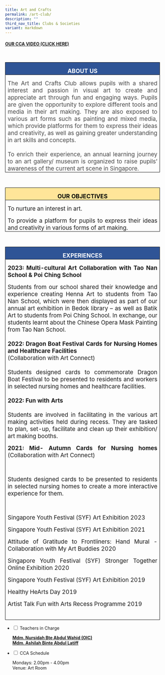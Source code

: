 ```yaml
---
title: Art and Crafts
permalink: /art-club/
description: ""
third_nav_title: Clubs & Societies
variant: markdown
---
```

<h4><strong><a title="Our CCA Video (Click here)" href="https://drive.google.com/file/d/1YlFL0x3Ag2nS-hWph6rP8P6gq5kuxO_z/view?usp=sharing" target="_blank" rel="noopener">OUR CCA VIDEO (CLICK HERE)</a></strong></h4><br>

<table style="border-collapse:collapse;border:none;mso-border-alt:solid windowtext .5pt;
 mso-yfti-tbllook:1184;mso-padding-alt:0cm 5.4pt 0cm 5.4pt" cellpadding="0" cellspacing="0" border="1" class="MsoTableGrid"><tbody><tr style="mso-yfti-irow:0;mso-yfti-firstrow:yes"><td style="width:467.5pt;border:solid windowtext 1.0pt;
  mso-border-alt:solid windowtext .5pt;background:#2F5496;mso-background-themecolor:
  accent1;mso-background-themeshade:191;padding:0cm 5.4pt 0cm 5.4pt" valign="top" width="623"><p style="margin-bottom:0cm;text-align:center;
  line-height:normal" align="center" class="MsoNormal"><b><span style="font-size:14.0pt;color:white;mso-themecolor:
  background1">ABOUT US</span></b><b><span style="font-size:14.0pt"></span></b></p></td></tr><tr style="mso-yfti-irow:1;mso-yfti-lastrow:yes"><td style="width:467.5pt;border:solid windowtext 1.0pt;
  border-top:none;mso-border-top-alt:solid windowtext .5pt;mso-border-alt:solid windowtext .5pt;
  padding:0cm 5.4pt 0cm 5.4pt" valign="top" width="623"><p style="margin-bottom:0cm;text-align:justify;text-justify:
  inter-ideograph;line-height:normal" class="MsoNormal"><span style="font-size:14.0pt;mso-bidi-font-size:
  10.0pt;mso-fareast-font-family:Arial;mso-bidi-font-family:Calibri;mso-bidi-theme-font:
  minor-latin;color:#484848">The Art and Crafts Club allows pupils with a shared interest and passion in visual art to create and appreciate art through fun and engaging ways. Pupils are given the opportunity to explore different tools and media in their art making. They are also exposed to various art forms such as painting and mixed media, which provide platforms for them to express their ideas and creativity, as well as gaining greater understanding in art skills and concepts.<br><br>To enrich their experience, an annual learning journey to an art gallery/ museum is organized to raise pupils’ awareness of the current art scene in Singapore.</span></p></td></tr></tbody></table><br>
	

<table style="border-collapse:collapse;border:none;mso-border-alt:solid windowtext .5pt;
 mso-yfti-tbllook:1184;mso-padding-alt:0cm 5.4pt 0cm 5.4pt" cellpadding="0" cellspacing="0" border="1" class="MsoTableGrid"><tbody><tr style="mso-yfti-irow:0;mso-yfti-firstrow:yes"><td style="width:467.5pt;border:solid windowtext 1.0pt;
  mso-border-alt:solid windowtext .5pt;background:#FFE599;mso-background-themecolor:
  accent4;mso-background-themetint:102;padding:0cm 5.4pt 0cm 5.4pt" valign="top" width="623"><p style="margin-bottom:0cm;text-align:center;
  line-height:normal" align="center" class="MsoNormal"><b><span style="font-size:14.0pt;color:black;mso-color-alt:
  windowtext">OUR OBJECTIVES</span></b><b><span style="font-size:14.0pt"></span></b></p></td></tr><tr style="mso-yfti-irow:1;mso-yfti-lastrow:yes"><td style="width:467.5pt;border:solid windowtext 1.0pt;
  border-top:none;mso-border-top-alt:solid windowtext .5pt;mso-border-alt:solid windowtext .5pt;
  padding:0cm 5.4pt 0cm 5.4pt" valign="top" width="623"><p style="margin-bottom:0cm;text-align:justify;text-justify:
  inter-ideograph;line-height:normal" class="MsoNormal"><span style="font-size:14.0pt;mso-bidi-font-size:
  10.0pt;mso-fareast-font-family:Arial;mso-bidi-font-family:Calibri;mso-bidi-theme-font:
  minor-latin">To nurture an interest in art.</span></p><p style="margin-bottom:0cm;text-align:justify;text-justify:
  inter-ideograph;line-height:normal" class="MsoNormal"><span style="font-size:14.0pt;mso-bidi-font-size:
  10.0pt;mso-fareast-font-family:Arial;mso-bidi-font-family:Calibri;mso-bidi-theme-font:
  minor-latin">To provide a platform for pupils to express their ideas and creativity in various forms of art making.<span style="color:#484848"></span></span></p></td></tr></tbody></table><br>
	



<table style="border-collapse:collapse;border:none;mso-border-alt:solid windowtext .5pt;
 mso-yfti-tbllook:1184;mso-padding-alt:0cm 5.4pt 0cm 5.4pt" cellpadding="0" cellspacing="0" border="1" class="MsoTableGrid"><tbody><tr style="mso-yfti-irow:0;mso-yfti-firstrow:yes"><td style="width:467.5pt;border:solid windowtext 1.0pt;
  mso-border-alt:solid windowtext .5pt;background:#2F5496;mso-background-themecolor:
  accent1;mso-background-themeshade:191;padding:0cm 5.4pt 0cm 5.4pt" valign="top" width="623"><p style="margin-bottom:0cm;text-align:center;
  line-height:normal" align="center" class="MsoNormal"><b><span style="font-size:14.0pt;color:white;mso-themecolor:
  background1">EXPERIENCES</span></b><b><span style="font-size:14.0pt"></span></b></p></td></tr><tr style="mso-yfti-irow:1;mso-yfti-lastrow:yes"><td style="width:467.5pt;border:solid windowtext 1.0pt;
  border-top:none;mso-border-top-alt:solid windowtext .5pt;mso-border-alt:solid windowtext .5pt;
  padding:0cm 5.4pt 0cm 5.4pt" valign="top" width="623"><p style="margin-bottom:0cm;text-align:justify;text-justify:
  inter-ideograph;line-height:normal" class="MsoNormal"><b><span style="font-size:14.0pt;
  mso-bidi-font-size:10.0pt;mso-fareast-font-family:Arial;mso-bidi-font-family:
  Calibri;mso-bidi-theme-font:minor-latin">2023: Multi-cultural Art Collaboration with Tao Nan School &amp; Poi Ching School</span></b></p><p style="margin-bottom:0cm;text-align:justify;text-justify:
  inter-ideograph;line-height:normal" class="MsoNormal"><span style="font-size:14.0pt;mso-bidi-font-size:
  10.0pt;mso-fareast-font-family:Arial;mso-bidi-font-family:Calibri;mso-bidi-theme-font:
  minor-latin">Students from our school shared their knowledge and experience creating Henna Art to students from Tao Nan School, which were then displayed as part of our annual art exhibition in Bedok library – as well as Batik Art to students from Poi Ching School. In exchange, our students learnt about the Chinese Opera Mask Painting from Tao Nan School.<br><br><b>2022: Dragon Boat Festival Cards for Nursing Homes and Healthcare Facilities</b><br>(Collaboration with Art Connect)<br><br>Students designed cards to commemorate Dragon Boat Festival to be presented to residents and workers in selected nursing homes and healthcare facilities.<br><br><b>2022: Fun with Arts</b><br><br>Students are involved in facilitating in the various art making activities held during recess. They are tasked to plan, set-up, facilitate and clean up their exhibition/ art making booths.</span></p><p style="margin-bottom:0cm;text-align:justify;text-justify:
  inter-ideograph;line-height:normal" class="MsoNormal"><b><span style="font-size:14.0pt;
  mso-bidi-font-size:10.0pt;mso-fareast-font-family:Arial;mso-bidi-font-family:
  Calibri;mso-bidi-theme-font:minor-latin">2021: Mid- Autumn Cards for Nursing homes</span></b><span style="font-size:14.0pt;mso-bidi-font-size:10.0pt;
  mso-fareast-font-family:Arial;mso-bidi-font-family:Calibri;mso-bidi-theme-font:
  minor-latin"> (Collaboration with Art Connect)</span></p><p style="margin-bottom:0cm;text-align:justify;text-justify:
  inter-ideograph;line-height:normal" class="MsoNormal"><span style="font-size:14.0pt;mso-bidi-font-size:
  10.0pt;mso-fareast-font-family:Arial;mso-bidi-font-family:Calibri;mso-bidi-theme-font:
  minor-latin">&nbsp;</span></p><p style="margin-bottom:0cm;text-align:justify;text-justify:
  inter-ideograph;line-height:normal" class="MsoNormal"><span style="font-size:14.0pt;mso-bidi-font-size:
  10.0pt;mso-fareast-font-family:Arial;mso-bidi-font-family:Calibri;mso-bidi-theme-font:
  minor-latin">Students designed cards to be presented to residents in selected nursing homes to create a more interactive experience for them.</span></p><p style="margin-bottom:0cm;text-align:justify;text-justify:
  inter-ideograph;line-height:normal" class="MsoNormal"><span style="font-size:14.0pt;mso-bidi-font-size:
  10.0pt;mso-fareast-font-family:Arial;mso-bidi-font-family:Calibri;mso-bidi-theme-font:
  minor-latin">&nbsp;</span></p><p style="margin-bottom:0cm;text-align:justify;text-justify:
  inter-ideograph;line-height:normal" class="MsoNormal"><span style="font-size:14.0pt;mso-bidi-font-size:
  10.0pt;mso-fareast-font-family:Arial;mso-bidi-font-family:Calibri;mso-bidi-theme-font:
  minor-latin">Singapore Youth Festival (SYF) Art Exhibition 2023</span></p><p style="margin-bottom:0cm;text-align:justify;text-justify:
  inter-ideograph;line-height:normal" class="MsoNormal"><span style="font-size:14.0pt;mso-bidi-font-size:
  10.0pt;mso-fareast-font-family:Arial;mso-bidi-font-family:Calibri;mso-bidi-theme-font:
  minor-latin">Singapore Youth Festival (SYF) Art Exhibition 2021</span></p><p style="margin-bottom:0cm;text-align:justify;text-justify:
  inter-ideograph;line-height:normal" class="MsoNormal"><span style="font-size:14.0pt;mso-bidi-font-size:
  10.0pt;mso-fareast-font-family:Arial;mso-bidi-font-family:Calibri;mso-bidi-theme-font:
  minor-latin">Attitude of Gratitude to Frontliners: Hand Mural - Collaboration with My Art Buddies 2020</span></p><p style="margin-bottom:0cm;text-align:justify;text-justify:
  inter-ideograph;line-height:normal" class="MsoNormal"><span style="font-size:14.0pt;mso-bidi-font-size:
  10.0pt;mso-fareast-font-family:Arial;mso-bidi-font-family:Calibri;mso-bidi-theme-font:
  minor-latin">Singapore Youth Festival (SYF) Stronger Together Online Exhibition 2020</span></p><p style="margin-bottom:0cm;text-align:justify;text-justify:
  inter-ideograph;line-height:normal" class="MsoNormal"><span style="font-size:14.0pt;mso-bidi-font-size:
  10.0pt;mso-fareast-font-family:Arial;mso-bidi-font-family:Calibri;mso-bidi-theme-font:
  minor-latin">Singapore Youth Festival (SYF) Art Exhibition 2019</span></p><p style="margin-bottom:0cm;text-align:justify;text-justify:
  inter-ideograph;line-height:normal" class="MsoNormal"><span style="font-size:14.0pt;mso-bidi-font-size:
  10.0pt;mso-fareast-font-family:Arial;mso-bidi-font-family:Calibri;mso-bidi-theme-font:
  minor-latin">Healthy HeArts Day 2019</span></p><p style="margin-bottom:0cm;text-align:justify;text-justify:
  inter-ideograph;line-height:normal" class="MsoNormal"><span style="font-size:14.0pt;mso-bidi-font-size:
  10.0pt;mso-fareast-font-family:Arial;mso-bidi-font-family:Calibri;mso-bidi-theme-font:
  minor-latin">Artist Talk Fun with Arts Recess Programme 2019</span></p><p style="margin-bottom:0cm;text-align:justify;text-justify:
  inter-ideograph;line-height:normal" class="MsoNormal"><span style="font-size:14.0pt;mso-bidi-font-size:
  10.0pt;mso-fareast-font-family:Arial;mso-bidi-font-family:Calibri;mso-bidi-theme-font:
  minor-latin">&nbsp;</span></p></td></tr></tbody></table>


<ul class="jekyllcodex_accordion">
<li><input id="accordion1" type="checkbox"> <label for="accordion1">Teachers in Charge</label>
<div>
<p><span style="text-decoration: underline;"><strong>Mdm. Nursidah Bte Abdul Wahid (OIC)<br></strong><strong>Mdm. Ashilah Binte Abdul Latiff</strong></span></p>
</div>
</li>
<li><input id="accordion2" type="checkbox"> <label for="accordion2">CCA Schedule</label>
<div>
<p>Mondays: 2.00pm - 4.00pm<br>Venue: Art Room</p>
</div>
</li>
</ul>